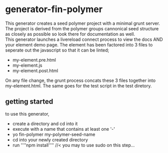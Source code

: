 generator-fin-polymer
================

This generator creates a seed polymer project with a minimal grunt server.  The project is derived from the polymer groups cannonical seed structure as closely as possible so look there for documentation as well.  
This generator launches a livereload connect process to view the docs AND your element demo page.  The element has been factored into 3 files to seperate out the javascript so that it can be linted;<br>  
  - my-element.pre.html
  - my-element.js
  - my-element.post.html

On any file change, the grunt process concats these 3 files together into my-element.html. The same goes for the test script in the test diretory.  

## getting started

to use this generator, 
  - create a directory and cd into it
  - execute with a name that contains at least one '-'
  - yo fin-polymer my-polymer-seed-name
  - cd into your newly created directory
  - run ''''npm install''''  //< you may to use sudo on this step... 
